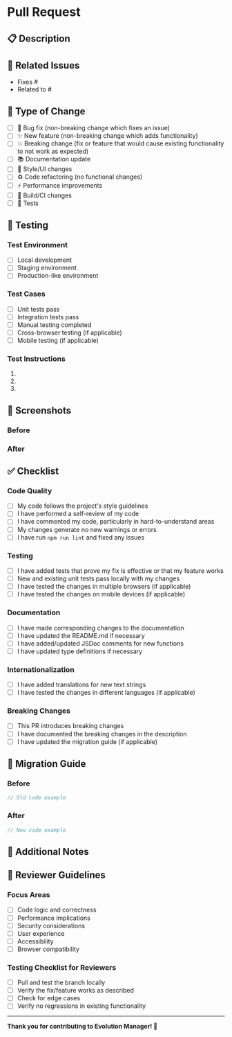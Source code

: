 # Pull Request

## 📋 Description

<!-- Provide a brief description of the changes in this PR -->

## 🔗 Related Issues

<!-- Link to related issues using keywords like "Fixes #123" or "Closes #456" -->

- Fixes #
- Related to #

## 🧪 Type of Change

<!-- Mark the relevant option with an "x" -->

- [ ] 🐛 Bug fix (non-breaking change which fixes an issue)
- [ ] ✨ New feature (non-breaking change which adds functionality)
- [ ] 💥 Breaking change (fix or feature that would cause existing functionality to not work as expected)
- [ ] 📚 Documentation update
- [ ] 🎨 Style/UI changes
- [ ] ♻️ Code refactoring (no functional changes)
- [ ] ⚡ Performance improvements
- [ ] 🔧 Build/CI changes
- [ ] 🧪 Tests

## 🧪 Testing

<!-- Describe the tests you ran and how to reproduce them -->

### Test Environment
- [ ] Local development
- [ ] Staging environment
- [ ] Production-like environment

### Test Cases
- [ ] Unit tests pass
- [ ] Integration tests pass
- [ ] Manual testing completed
- [ ] Cross-browser testing (if applicable)
- [ ] Mobile testing (if applicable)

### Test Instructions
<!-- Provide step-by-step instructions for testing this PR -->

1.
2.
3.

## 📸 Screenshots

<!-- If applicable, add screenshots to help explain your changes -->

### Before
<!-- Screenshot of the current state -->

### After
<!-- Screenshot of the new state -->

## ✅ Checklist

<!-- Mark completed items with an "x" -->

### Code Quality
- [ ] My code follows the project's style guidelines
- [ ] I have performed a self-review of my code
- [ ] I have commented my code, particularly in hard-to-understand areas
- [ ] My changes generate no new warnings or errors
- [ ] I have run `npm run lint` and fixed any issues

### Testing
- [ ] I have added tests that prove my fix is effective or that my feature works
- [ ] New and existing unit tests pass locally with my changes
- [ ] I have tested the changes in multiple browsers (if applicable)
- [ ] I have tested the changes on mobile devices (if applicable)

### Documentation
- [ ] I have made corresponding changes to the documentation
- [ ] I have updated the README.md if necessary
- [ ] I have added/updated JSDoc comments for new functions
- [ ] I have updated type definitions if necessary

### Internationalization
- [ ] I have added translations for new text strings
- [ ] I have tested the changes in different languages (if applicable)

### Breaking Changes
- [ ] This PR introduces breaking changes
- [ ] I have documented the breaking changes in the description
- [ ] I have updated the migration guide (if applicable)

## 🔄 Migration Guide

<!-- If this PR introduces breaking changes, provide a migration guide -->

### Before
```typescript
// Old code example
```

### After
```typescript
// New code example
```

## 📝 Additional Notes

<!-- Add any additional notes, concerns, or context about this PR -->

## 🤝 Reviewer Guidelines

<!-- Guidelines for reviewers -->

### Focus Areas
- [ ] Code logic and correctness
- [ ] Performance implications
- [ ] Security considerations
- [ ] User experience
- [ ] Accessibility
- [ ] Browser compatibility

### Testing Checklist for Reviewers
- [ ] Pull and test the branch locally
- [ ] Verify the fix/feature works as described
- [ ] Check for edge cases
- [ ] Verify no regressions in existing functionality

---

**Thank you for contributing to Evolution Manager! 🚀**
